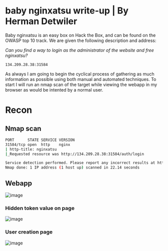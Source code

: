 # baby nginxatsu write-up | By Herman Detwiler

Baby nginxatsu is an easy box on Hack the Box, and can be found on the OWASP top 10 track. We are given the following description and address:

*Can you find a way to login as the administrator of the website and free nginxatsu?*

`134.209.28.38:31584`

As always I am going to begin the cyclical process of gathering as much information as possible using both manual and automated techniques. To start I will run an nmap scan of the target while viewing the webapp in my browser as would be intented by a normal user.

# Recon

## Nmap scan

```bash
PORT      STATE SERVICE VERSION
31584/tcp open  http    nginx
| http-title: nginxatsu
|_Requested resource was http://134.209.28.38:31584/auth/login

Service detection performed. Please report any incorrect results at https://nmap.org/submit/ .
Nmap done: 1 IP address (1 host up) scanned in 22.14 seconds
```

## Webapp

![image](https://user-images.githubusercontent.com/83407557/162471346-81e2cb5c-81c5-4aba-8b25-f6de02f81f65.png)

### Hidden token value on page

![image](https://user-images.githubusercontent.com/83407557/162471950-03a5cf10-c339-4b8d-b7a6-41671cf3ce06.png)

### User creation page

![image](https://user-images.githubusercontent.com/83407557/162472843-c049297a-c992-4a00-92e3-99b40f89893f.png)
